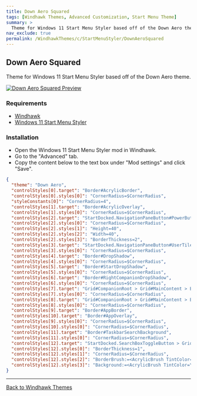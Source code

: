 ```yaml
---
title: Down Aero Squared
tags: [Windhawk Themes, Advanced Customization, Start Menu Theme]
summary: >
  Theme for Windows 11 Start Menu Styler based off of the Down Aero theme.
nav_exclude: true
permalink: /WindhawkThemes/c/StartMenuStyler/DownAeroSquared
---
```


## Down Aero Squared
Theme for Windows 11 Start Menu Styler based off of the Down Aero theme.

[![Down Aero Squared Preview](/assets/images/previews/start-menu-styler/down-aero-squared.bmp)](/assets/images/previews/start-menu-styler/down-aero-squared.bmp)

### Requirements

- [Windhawk](https://windhawk.net/)
- [Windows 11 Start Menu Styler](https://windhawk.net/mods/windows-11-start-menu-styler)

### Installation

- Open the Windows 11 Start Menu Styler mod in Windhawk.
- Go to the "Advanced" tab.
- Copy the content below to the text box under "Mod settings" and click "Save".


```json
{
  "theme": "Down Aero",
  "controlStyles[0].target": "Border#AcrylicBorder",
  "controlStyles[0].styles[0]": "CornerRadius=$CornerRadius",
  "styleConstants[0]": "CornerRadius=4",
  "controlStyles[1].target": "Border#AcrylicOverlay",
  "controlStyles[1].styles[0]": "CornerRadius=$CornerRadius",
  "controlStyles[2].target": "StartDocked.NavigationPaneButton#PowerButton > Grid@CommonStates > Border#BackgroundBorder",
  "controlStyles[2].styles[0]": "CornerRadius=$CornerRadius",
  "controlStyles[2].styles[1]": "Height=40",
  "controlStyles[2].styles[2]": "Width=40",
  "controlStyles[2].styles[3]": "BorderThickness=2",
  "controlStyles[3].target": "StartDocked.NavigationPaneButton#UserTileButton > Grid > Border#BackgroundBorder",
  "controlStyles[3].styles[0]": "CornerRadius=$CornerRadius",
  "controlStyles[4].target": "Border#DropShadow",
  "controlStyles[4].styles[0]": "CornerRadius=$CornerRadius",
  "controlStyles[5].target": "Border#StartDropShadow",
  "controlStyles[5].styles[0]": "CornerRadius=$CornerRadius",
  "controlStyles[6].target": "Border#RightCompanionDropShadow",
  "controlStyles[6].styles[0]": "CornerRadius=$CornerRadius",
  "controlStyles[7].target": "Grid#CompanionRoot > Grid#MainContent > Border#AcrylicOverlay",
  "controlStyles[7].styles[0]": "CornerRadius=$CornerRadius",
  "controlStyles[8].target": "Grid#CompanionRoot > Grid#MainContent > Border#AcrylicBorder",
  "controlStyles[8].styles[0]": "CornerRadius=$CornerRadius",
  "controlStyles[9].target": "Border#AppBorder",
  "controlStyles[10].target": "Border#AppOverlay",
  "controlStyles[9].styles[0]": "CornerRadius=$CornerRadius",
  "controlStyles[10].styles[0]": "CornerRadius=$CornerRadius",
  "controlStyles[11].target": "Border#TaskbarSearchBackground",
  "controlStyles[11].styles[0]": "CornerRadius=$CornerRadius",
  "controlStyles[12].target": "StartDocked.SearchBoxToggleButton > Grid > Border",
  "controlStyles[12].styles[0]": "BorderThickness=1",
  "controlStyles[12].styles[1]": "CornerRadius=$CornerRadius",
  "controlStyles[12].styles[2]": "BorderBrush:=<AcrylicBrush TintColor=\"{ThemeResource SurfaceStrokeColorDefault}\" FallbackColor=\"{ThemeResource SurfaceStrokeColorDefault}\" TintOpacity=\"0\" TintLuminosityOpacity=\".1\" Opacity=\"1\" />",
  "controlStyles[12].styles[3]": "Background:=<AcrylicBrush TintColor=\"{ThemeResource SurfaceStrokeColorDefault}\" FallbackColor=\"{ThemeResource SurfaceStrokeColorDefault}\" TintOpacity=\".3\" TintLuminosityOpacity=\".5\" Opacity=\"1\" />"
}
```

---

<a href="/WindhawkThemes" class="btn btn--secondary btn--sm">Back to Windhawk Themes</a>